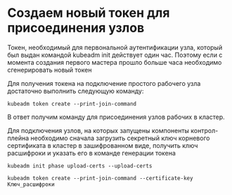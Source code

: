 # Создаем новый токен для присоединения узлов

Токен, необходимый для первональной аутентификации узла, который был  выдан командой kubeadm init действует один час.
Поэтому если с момента создания первого мастера прошло больше часа необходимо сгенерировать новый токен

Для получения токена на подключение простого рабочего узла достаточно выполнить следующую команду:

```
kubeadm token create --print-join-command
```

В ответ получим команду для присоединения узлов рабочих в кластер.

Для подключения узлов, на которых запущены компоненты контрол-плейна 
необходимо сначала загрузить секретный ключ корневого сертификата в кластер в зашифрованном виде, 
получить ключ расшифроки и указать его в команде генерации токена


```
kubeadm init phase upload-certs --upload-certs

kubeadm token create --print-join-command --certificate-key Ключ_расшифроки
```
